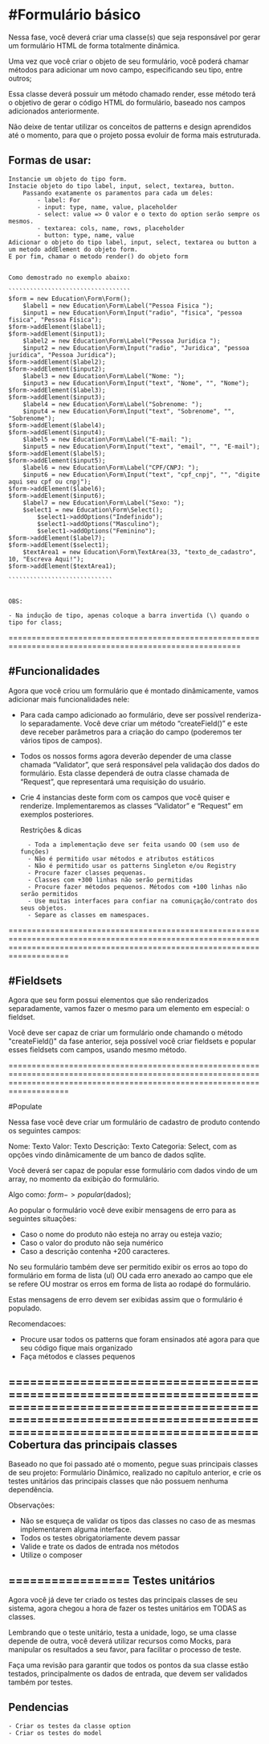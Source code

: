 #Formulário básico
==================

Nessa fase, você deverá criar uma classe(s) que seja responsável por gerar um formulário HTML de forma totalmente dinâmica.

Uma vez que você criar o objeto de seu formulário, você poderá chamar métodos para adicionar um novo campo, especificando seu tipo, entre outros;

Essa classe deverá possuir um método chamado render, esse método terá o objetivo de gerar o código HTML do formulário, baseado nos campos adicionados anteriormente.

Não deixe de tentar utilizar os conceitos de patterns e design aprendidos até o momento, para que o projeto possa evoluir de forma mais estruturada.


Formas de usar:
--------------
	Instancie um objeto do tipo form.
	Instacie objeto do tipo label, input, select, textarea, button.
		Passando exatamente os paramentos para cada um deles:
			- label: For
			- input: type, name, value, placeholder
			- select: value => O valor e o texto do option serão sempre os mesmos.
			- textarea: cols, name, rows, placeholder
			- button: type, name, value
	Adicionar o objeto do tipo label, input, select, textarea ou button a um metodo addElement do objeto form.
	E por fim, chamar o metodo render() do objeto form


	Como demostrado no exemplo abaixo:

	``````````````````````````````````
	$form = new Education\Form\Form();
		$label1 = new Education\Form\Label("Pessoa Fisica ");
		$input1 = new Education\Form\Input("radio", "fisica", "pessoa fisica", "Pessoa Física");
	$form->addElement($label1);
	$form->addElement($input1);
		$label2 = new Education\Form\Label("Pessoa Juridica ");
		$input2 = new Education\Form\Input("radio", "Juridica", "pessoa jurídica", "Pessoa Jurídica");
	$form->addElement($label2);
	$form->addElement($input2);
		$label3 = new Education\Form\Label("Nome: ");
		$input3 = new Education\Form\Input("text", "Nome", "", "Nome");
	$form->addElement($label3);
	$form->addElement($input3);
		$label4 = new Education\Form\Label("Sobrenome: ");
		$input4 = new Education\Form\Input("text", "Sobrenome", "", "Sobrenome");
	$form->addElement($label4);
	$form->addElement($input4);
		$label5 = new Education\Form\Label("E-mail: ");
		$input5 = new Education\Form\Input("text", "email", "", "E-mail");
	$form->addElement($label5);
	$form->addElement($input5);	
		$label6 = new Education\Form\Label("CPF/CNPJ: ");
		$input6 = new Education\Form\Input("text", "cpf_cnpj", "", "digite aqui seu cpf ou cnpj");
	$form->addElement($label6);
	$form->addElement($input6);	
		$label7 = new Education\Form\Label("Sexo: ");
		$select1 = new Education\Form\Select();
			$select1->addOptions("Indefinido");
			$select1->addOptions("Masculino");
			$select1->addOptions("Feminino");
	$form->addElement($label7);
	$form->addElement($select1);
		$textArea1 = new Education\Form\TextArea(33, "texto_de_cadastro", 10, "Escreva Aqui!");
	$form->addElement($textArea1);

	`````````````````````````````


	OBS:

	- Na indução de tipo, apenas coloque a barra invertida (\) quando o tipo for class;
	
========================================================================================================


#Funcionalidades
----------------

Agora que você criou um formulário que é montado dinâmicamente, vamos adicionar mais funcionalidades nele:

- Para cada campo adicionado ao formulário, deve ser possível renderiza-lo separadamente. Você deve criar um método “createField()” e este deve receber parâmetros para a criação do campo (poderemos ter vários tipos de campos).

- Todos os nossos forms agora deverão depender de uma classe chamada “Validator”, que será responsável pela validação dos dados do formulário. Esta classe dependerá de outra classe chamada de “Request”, que representará uma requisição do usuário.

- Crie 4 instancias deste form com os campos que você quiser e renderize. Implementaremos as classes “Validator” e “Request” em exemplos posteriores.

	Restrições & dicas

		- Toda a implementação deve ser feita usando OO (sem uso de funções)
		- Não é permitido usar métodos e atributos estáticos
		- Não é permitido usar os patterns Singleton e/ou Registry
		- Procure fazer classes pequenas.
		- Classes com +300 linhas não serão permitidas
		- Procure fazer métodos pequenos. Métodos com +100 linhas não serão permitidos
		- Use muitas interfaces para confiar na comuniçação/contrato dos seus objetos.
		- Separe as classes em namespaces.

===============================================================================================================================================================================

#Fieldsets
----------

Agora que seu form possui elementos que são renderizados separadamente, vamos fazer o mesmo para um elemento em especial: o fieldset.

Você deve ser capaz de criar um formulário onde chamando o método "createField()" da fase anterior, seja possível você criar fieldsets e popular esses fieldsets com campos, usando mesmo método. 

===============================================================================================================================================================================

#Populate

Nessa fase você deve criar um formulário de cadastro de produto contendo os seguintes campos:

Nome: Texto
Valor: Texto
Descrição: Texto
Categoria: Select, com as opções vindo dinâmicamente de um banco de dados sqlite.

Você deverá ser capaz de popular esse formulário com dados vindo de um array, no momento da exibição do formulário.

Algo como: $form->popular($dados);

Ao popular o formulário você deve exibir mensagens de erro para as seguintes situações:

- Caso o nome do produto não esteja no array ou esteja vazio;
- Caso o valor do produto não seja numérico
- Caso a descrição contenha +200 caracteres.

No seu formulário também deve ser permitido exibir os erros ao topo do formulário em forma de lista (ul) OU cada erro anexado ao campo que ele se refere OU mostrar os erros em forma de lista ao rodapé do formulário.

Estas mensagens de erro devem ser exibidas assim que o formulário é populado.

Recomendacoes:

- Procure usar todos os patterns que foram ensinados até agora para que seu código fique mais organizado
- Faça métodos e classes pequenos

===============================================================================================================================================================================
Cobertura das principais classes
--------------------------------

Baseado no que foi passado até o momento, pegue suas principais classes de seu projeto: Formulário Dinâmico, realizado no capítulo anterior, e crie os testes unitários das principais classes que não possuem nenhuma dependência.

Observações:
- Não se esqueça de validar os tipos das classes no caso de as mesmas implementarem alguma interface.
- Todos os testes obrigatoriamente devem passar
- Valide e trate os dados de entrada nos métodos
- Utilize o composer

=================
Testes unitários
-----------------

Agora você já deve ter criado os testes das principais classes de seu sistema, agora chegou a hora de fazer os testes unitários em TODAS as classes.

Lembrando que o teste unitário, testa a unidade, logo, se uma classe depende de outra, você deverá utilizar recursos como Mocks, para manipular os resultados a seu favor, para facilitar o processo de teste.

Faça uma revisão para garantir que todos os pontos da sua classe estão testados, principalmente os dados de entrada, que devem ser validados também por testes.


Pendencias
----------

	- Criar os testes da classe option
	- Criar os testes do model
